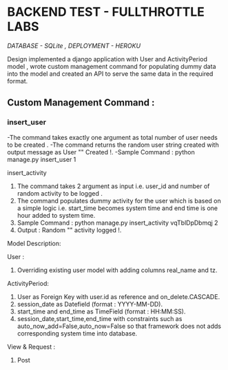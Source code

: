 # BACKEND TEST - FULLTHROTTLE LABS

_DATABASE    - SQLite , DEPLOYMENT  - HEROKU_

Design implemented a django application with User and ActivityPeriod model , wrote custom management command for populating dummy data into the model and created an API to serve the same data in the required format.

## Custom Management Command :

### insert_user

-The command takes exactly one argument as total number of user needs to be created .
-The command returns the random user string created with output message as User "<RANDOM STRING>" Created !.
-Sample Command : python manage.py insert_user 1


insert_activity

1. The command takes 2 argument as input i.e. user_id and number of random activity to be logged .
2. The command populates dummy activity for the user which is based on a simple logic i.e. start_time becomes system time and end time is one hour added to system time.
3. Sample Command : python manage.py insert_activity vqTblDpDbmqj 2
4. Output : Random "<USER-STRING>" activity logged !.


Model Description:

User :
1. Overriding existing user model with adding columns real_name and tz.

ActivityPeriod:
1. User as Foreign Key with user.id as reference and on_delete.CASCADE.
2. session_date as Datefield (format : YYYY-MM-DD).
3. start_time and end_time as TimeField (format : HH:MM:SS).
4. session_date,start_time,end_time with constraints such as auto_now_add=False,auto_now=False so that framework does not adds corresponding system time into database.

View & Request :

1. Post
